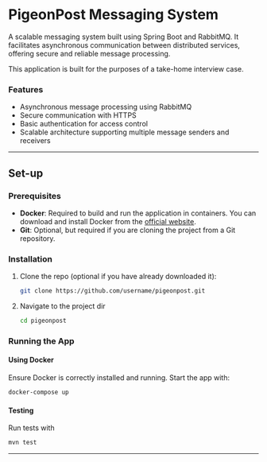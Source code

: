# PigeonPost Messaging System

A scalable messaging system built using Spring Boot and RabbitMQ. It facilitates asynchronous communication between distributed services, offering secure and reliable message processing.

This application is built for the purposes of a take-home interview case.
### Features

- Asynchronous message processing using RabbitMQ
- Secure communication with HTTPS
- Basic authentication for access control
- Scalable architecture supporting multiple message senders and receivers
---
## Set-up
### Prerequisites

- **Docker**: Required to build and run the application in containers. You can download and install Docker from the [official website](https://www.docker.com/products/docker-desktop).
- **Git**: Optional, but required if you are cloning the project from a Git repository.

### Installation

1. Clone the repo (optional if you have already downloaded it):
   ```bash
   git clone https://github.com/username/pigeonpost.git
   ```
   
2. Navigate to the project dir
   ```bash
   cd pigeonpost
   ```

### Running the App

#### Using Docker
  Ensure Docker is correctly installed and running. Start the app with:
   ```bash
   docker-compose up 
   ```
#### Testing
Run tests with 
```bash
mvn test
```

---
